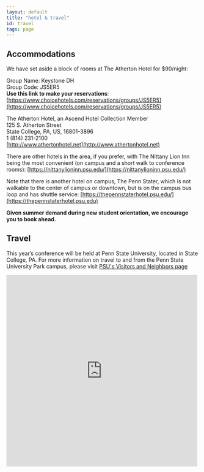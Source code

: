```yaml
---
layout: default
title: "hotel & travel"
id: travel
tags: page
---
```


## Accommodations

We have set aside a block of rooms at The Atherton Hotel for $90/night:

Group Name: Keystone DH<br/>
Group Code: JS5ER5<br/>
**Use this link to make your reservations**: [https://www.choicehotels.com/reservations/groups/JS5ER5](https://www.choicehotels.com/reservations/groups/JS5ER5)

The Atherton Hotel, an Ascend Hotel Collection Member<br/>
125 S. Atherton Street<br/>
State College, PA, US, 16801-3896<br/>
1 (814) 231-2100<br/>
[http://www.athertonhotel.net](http://www.athertonhotel.net)

There are other hotels in the area, if you prefer, with The Nittany Lion Inn being the most convenient (on campus and a short walk to conference rooms): [https://nittanylioninn.psu.edu/](https://nittanylioninn.psu.edu/)

Note that there is another hotel on campus, The Penn Stater, which is not walkable to the center of campus or downtown, but is on the campus bus loop and has shuttle service: [https://thepennstaterhotel.psu.edu/](https://thepennstaterhotel.psu.edu)

**Given summer demand during new student orientation, we encourage you to book ahead.**

## Travel

This year’s conference will be held at Penn State University, located in State College, PA. For more information on travel to and from the Penn State University Park campus, please visit [PSU's Visitors and Neighbors page](http://www.psu.edu/visitors-and-neighbors)

<div class="mapouter"><div class="gmap_canvas"><iframe width="500" height="500" id="gmap_canvas" src="https://www.google.com/maps/embed?pb=!1m14!1m8!1m3!1d12081.972318223457!2d-77.86555495!3d40.7951573!3m2!1i1024!2i768!4f13.1!3m3!1m2!1s0x89cea6247f5d0291%3A0xad3e8e9b56e48269!2sPenn+State+University!5e0!3m2!1sen!2sus!4v1516645340172" frameborder="0" scrolling="no" marginheight="0" marginwidth="0"></iframe><a href="http://www.embedgooglemap.net">embedgooglemap.net</a></div><style>.mapouter{overflow:hidden;height:500px;width:500px;}.gmap_canvas {background:none!important;height:500px;width:500px;}</style></div>
